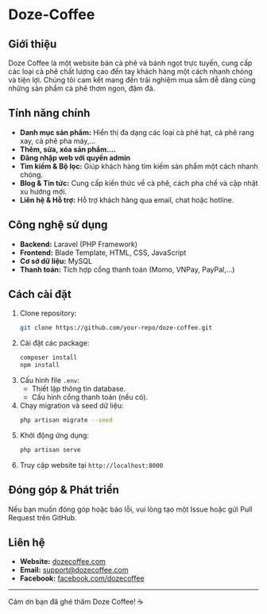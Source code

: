 # Doze-Coffee

## Giới thiệu
Doze Coffee là một website bán cà phê và bánh ngọt trực tuyến, cung cấp các loại cà phê chất lượng cao đến tay khách hàng một cách nhanh chóng và tiện lợi. Chúng tôi cam kết mang đến trải nghiệm mua sắm dễ dàng cùng những sản phẩm cà phê thơm ngon, đậm đà.

## Tính năng chính
- **Danh mục sản phẩm:** Hiển thị đa dạng các loại cà phê hạt, cà phê rang xay, cà phê pha máy,...
- **Thêm, sửa, xóa sản phẩm....**
- **Đăng nhập web với quyền admin**
- **Tìm kiếm & Bộ lọc:** Giúp khách hàng tìm kiếm sản phẩm một cách nhanh chóng.
- **Blog & Tin tức:** Cung cấp kiến thức về cà phê, cách pha chế và cập nhật xu hướng mới.
- **Liên hệ & Hỗ trợ:** Hỗ trợ khách hàng qua email, chat hoặc hotline.

## Công nghệ sử dụng
- **Backend:** Laravel (PHP Framework)
- **Frontend:** Blade Template, HTML, CSS, JavaScript
- **Cơ sở dữ liệu:** MySQL
- **Thanh toán:** Tích hợp cổng thanh toán (Momo, VNPay, PayPal,...)

## Cách cài đặt
1. Clone repository:
   ```bash
   git clone https://github.com/your-repo/doze-coffee.git
   ```
2. Cài đặt các package:
   ```bash
   composer install
   npm install
   ```
3. Cấu hình file `.env`:
   - Thiết lập thông tin database.
   - Cấu hình cổng thanh toán (nếu có).
4. Chạy migration và seed dữ liệu:
   ```bash
   php artisan migrate --seed
   ```
5. Khởi động ứng dụng:
   ```bash
   php artisan serve
   ```
6. Truy cập website tại `http://localhost:8000`

## Đóng góp & Phát triển
Nếu bạn muốn đóng góp hoặc báo lỗi, vui lòng tạo một Issue hoặc gửi Pull Request trên GitHub.

## Liên hệ
- **Website:** [dozecoffee.com](https://dozecoffee.com)
- **Email:** support@dozecoffee.com
- **Facebook:** [facebook.com/dozecoffee](https://facebook.com/dozecoffee)

---
Cảm ơn bạn đã ghé thăm Doze Coffee! ☕

